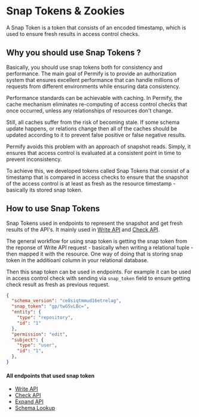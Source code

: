 
# Snap Tokens & Zookies

A Snap Token is a token that consists of an encoded timestamp, which is used to ensure fresh results in access control checks. 

## Why you should use Snap Tokens ?

Basically, you should use snap tokens both for consistency and performance. The main goal of Permify is to provide an authorization system that ensures excellent performance that can handle millions of requests from different environments while ensuring data consistency.

Performance standards can be achievable with caching. In Permify, the cache mechanism eliminates re-computing of access control checks that once occurred, unless any relationships of resources don't change.

Still, all caches suffer from the risk of becoming stale. If some schema update happens, or relations change then all of the caches should be updated according to it to prevent false positive or false negative results.

Permify avoids this problem with an approach of snapshot reads. Simply, it ensures that access control is evaluated at a consistent point in time to prevent inconsistency. 

To achieve this, we developed tokens called Snap Tokens that consist of a timestamp that is compared in access checks to ensure that the snapshot of the access control is at least as fresh as the resource timestamp - basically its stored snap token.

## How to use Snap Tokens

Snap Tokens used in endpoints to represent the snapshot and get fresh results of the API's. It mainly used in [Write API] and [Check API]. 

The general workflow for using snap token is getting the snap token from the reponse of Write API request - basically when writing a relational tuple - then mapped it with the resource. One way of doing that is storing snap token in the additioanl column in your relational database. 

Then this snap token can be used in endpoints. For example it can be used in access control check with sending via `snap_token` field to ensure getting check result as fresh as previous request.

```json 
{
  "schema_version": "ce8siqtmmud16etrelag",
  "snap_token": "gp/twGSvLBc=",
  "entity": {
    "type": "repository",
    "id": "1"
  },
  "permission": "edit",
  "subject": {
    "type": "user",
    "id": "1",
  },
}
```

[Write API]: ../../api-overview/write-relationships
[Check API]: ../../api-overview/check-api

#### All endpoints that used snap token 

- [Write API](../../api-overview/write-relationships) 
- [Check API](../../api-overview/check-api)
- [Expand API](../../api-overview/expand-api) 
- [Schema Lookup](../../api-overview/schema-lookup)